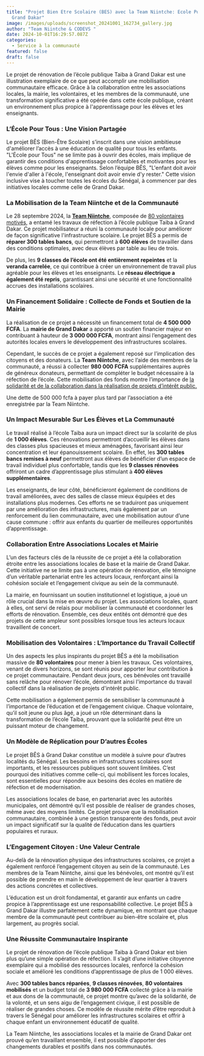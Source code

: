 ```yaml
---
title: "Projet Bien Etre Scolaire (BES) avec la Team Niintche: Ecole Pour Tous a
  Grand Dakar"
image: /images/uploads/screenshot_20241001_162734_gallery.jpg
author: "Team Niintche & CODEVS "
date: 2024-10-01T16:29:57.087Z
categories:
  - Service à la communauté
featured: false
draft: false
---
```


Le projet de rénovation de l’école publique Taiba à Grand Dakar est une illustration exemplaire de ce que peut accomplir une mobilisation communautaire efficace. Grâce à la collaboration entre les associations locales, la mairie, les volontaires, et les membres de la communauté, une transformation significative a été opérée dans cette école publique, créant un environnement plus propice à l'apprentissage pour les élèves et les enseignants.

### **L’École Pour Tous : Une Vision Partagée**

Le projet BÊS (Bien-Être Scolaire) s’inscrit dans une vision ambitieuse d'améliorer l’accès à une éducation de qualité pour tous les enfants. "L'École pour Tous" ne se limite pas à ouvrir des écoles, mais implique de garantir des conditions d'apprentissage confortables et motivantes pour les élèves comme pour les enseignants. Selon l’équipe BÊS, "L'enfant doit avoir l'envie d'aller à l'école, l'enseignant doit avoir envie d'y rester." Cette vision inclusive vise à toucher toutes les écoles du Sénégal, à commencer par des initiatives locales comme celle de Grand Dakar.

### **La Mobilisation de la Team Niintche et de la Communauté**

Le 28 septembre 2024, la [**Team Niintche**](https://codevsn.org/associations/team-niintche/), composée de [80 volontaires motivés](https://codevsn.org/actualites/temoignage-de-mariama-thiandoum-vivre-son-engagement-a-travers-le-benevolat-avec-team-niintche/), a entamé les travaux de réfection à l’école publique Taiba à Grand Dakar. Ce projet mobilisateur a réuni la communauté locale pour améliorer de façon significative l'infrastructure scolaire. Le projet BÊS a permis de **réparer 300 tables bancs**, qui permettront à **600 élèves** de travailler dans des conditions optimales, avec deux élèves par table au lieu de trois.

De plus, les **9 classes de l’école ont été entièrement repeintes** et la **veranda carrelée**, ce qui contribue à créer un environnement de travail plus agréable pour les élèves et les enseignants. Le **réseau électrique a également été repris**, garantissant ainsi une sécurité et une fonctionnalité accrues des installations scolaires.

### **Un Financement Solidaire : Collecte de Fonds et Soutien de la Mairie**

La réalisation de ce projet a nécessité un financement total de **4 500 000 FCFA**. La **mairie de Grand Dakar** a apporté un soutien financier majeur en contribuant à hauteur de **3 000 000 FCFA**, montrant ainsi l’engagement des autorités locales envers le développement des infrastructures scolaires.

Cependant, le succès de ce projet a également reposé sur l’implication des citoyens et des donateurs. La **Team Niintche**, avec l’aide des membres de la communauté, a réussi à collecter **980 000 FCFA** supplémentaires auprès de généreux donateurs, permettant de compléter le budget nécessaire à la réfection de l’école. Cette mobilisation des fonds montre l’importance de [la solidarité et de la collaboration dans la réalisation de projets d’intérêt public.](https://codevsn.org/actualites/invite-de-rfm-matin-pape-samb-dieye-theorise-et-modelise-lengagement-communautaire-et-ess-au-senegal/)

Une dette de 500 000 fcfa à payer plus tard par l’association a été enregistrée par la Team Niintche.

### **Un Impact Mesurable Sur Les Élèves et La Communauté**

Le travail réalisé à l’école Taiba aura un impact direct sur la scolarité de plus de **1 000 élèves**. Ces rénovations permettront d’accueillir les élèves dans des classes plus spacieuses et mieux aménagées, favorisant ainsi leur concentration et leur épanouissement scolaire. En effet, les **300 tables bancs remises à neuf** permettront aux élèves de bénéficier d’un espace de travail individuel plus confortable, tandis que les **9 classes rénovées** offriront un cadre d’apprentissage plus stimulant à **400 élèves supplémentaires**.

Les enseignants, de leur côté, bénéficieront également de conditions de travail améliorées, avec des salles de classe mieux équipées et des installations plus modernes. Ces efforts ne se traduiront pas uniquement par une amélioration des infrastructures, mais également par un renforcement du lien communautaire, avec une mobilisation autour d’une cause commune : offrir aux enfants du quartier de meilleures opportunités d’apprentissage.

### **Collaboration Entre Associations Locales et Mairie**

L’un des facteurs clés de la réussite de ce projet a été la collaboration étroite entre les associations locales de base et la mairie de Grand Dakar. Cette initiative ne se limite pas à une opération de rénovation, elle témoigne d’un véritable partenariat entre les acteurs locaux, renforçant ainsi la cohésion sociale et l’engagement civique au sein de la communauté.

La mairie, en fournissant un soutien institutionnel et logistique, a joué un rôle crucial dans la mise en œuvre du projet. Les associations locales, quant à elles, ont servi de relais pour mobiliser la communauté et coordonner les efforts de rénovation. Ensemble, ces deux entités ont démontré que des projets de cette ampleur sont possibles lorsque tous les acteurs locaux travaillent de concert.

### **Mobilisation des Volontaires : L’Importance du Travail Collectif**

Un des aspects les plus inspirants du projet BÊS a été la mobilisation massive de **80 volontaires** pour mener à bien les travaux. Ces volontaires, venant de divers horizons, se sont réunis pour apporter leur contribution à ce projet communautaire. Pendant deux jours, ces bénévoles ont travaillé sans relâche pour rénover l’école, démontrant ainsi l'importance du travail collectif dans la réalisation de projets d'intérêt public.

Cette mobilisation a également permis de sensibiliser la communauté à l’importance de l’éducation et de l’engagement civique. Chaque volontaire, qu’il soit jeune ou plus âgé, a joué un rôle déterminant dans la transformation de l’école Taiba, prouvant que la solidarité peut être un puissant moteur de changement.

### **Un Modèle de Réplication pour D’autres Écoles**

Le projet BÊS à Grand Dakar constitue un modèle à suivre pour d’autres localités du Sénégal. Les besoins en infrastructures scolaires sont importants, et les ressources publiques sont souvent limitées. C’est pourquoi des initiatives comme celle-ci, qui mobilisent les forces locales, sont essentielles pour répondre aux besoins des écoles en matière de réfection et de modernisation.

Les associations locales de base, en partenariat avec les autorités municipales, ont démontré qu’il est possible de réaliser de grandes choses, même avec des moyens limités. Ce projet prouve que la mobilisation communautaire, combinée à une gestion transparente des fonds, peut avoir un impact significatif sur la qualité de l’éducation dans les quartiers populaires et ruraux.

### **L’Engagement Citoyen : Une Valeur Centrale**

Au-delà de la rénovation physique des infrastructures scolaires, ce projet a également renforcé l’engagement citoyen au sein de la communauté. Les membres de la Team Niintche, ainsi que les bénévoles, ont montré qu’il est possible de prendre en main le développement de leur quartier à travers des actions concrètes et collectives.

L’éducation est un droit fondamental, et garantir aux enfants un cadre propice à l’apprentissage est une responsabilité collective. Le projet BÊS à Grand Dakar illustre parfaitement cette dynamique, en montrant que chaque membre de la communauté peut contribuer au bien-être scolaire et, plus largement, au progrès social.

### **Une Réussite Communautaire Inspirante**

Le projet de rénovation de l’école publique Taiba à Grand Dakar est bien plus qu’une simple opération de réfection. Il s’agit d’une initiative citoyenne exemplaire qui a mobilisé des ressources locales, renforcé la cohésion sociale et amélioré les conditions d’apprentissage de plus de 1 000 élèves. 

Avec **300 tables bancs réparées**, **9 classes rénovées**, **80 volontaires mobilisés** et un budget total de **3 980 000 FCFA** collecté grâce à la mairie et aux dons de la communauté, ce projet montre qu’avec de la solidarité, de la volonté, et un sens aigu de l’engagement civique, il est possible de réaliser de grandes choses. Ce modèle de réussite mérite d’être reproduit à travers le Sénégal pour améliorer les infrastructures scolaires et offrir à chaque enfant un environnement éducatif de qualité. 

La Team Niintche, les associations locales et la mairie de Grand Dakar ont prouvé qu’en travaillant ensemble, il est possible d’apporter des changements durables et positifs dans nos communautés.